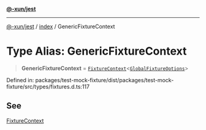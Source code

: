 [**@-xun/jest**](../../README.md)

***

[@-xun/jest](../../README.md) / [index](../README.md) / GenericFixtureContext

# Type Alias: GenericFixtureContext

> **GenericFixtureContext** = [`FixtureContext`](FixtureContext.md)\<[`GlobalFixtureOptions`](GlobalFixtureOptions.md)\>

Defined in: packages/test-mock-fixture/dist/packages/test-mock-fixture/src/types/fixtures.d.ts:117

## See

[FixtureContext](FixtureContext.md)
